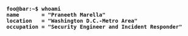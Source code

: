 <h3>

```console
foo@bar:~$ whoami
name       = "Praneeth Marella"
location   = "Washington D.C.-Metro Area"
occupation = "Security Engineer and Incident Responder"
```
</h3>
